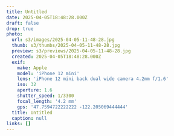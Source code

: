 ```yaml
---
title: Untitled
date: 2025-04-05T18:48:28.000Z
draft: false
drop: true
photo:
  url: s3/images/2025-04-05-11-48-28.jpg
  thumb: s3/thumbs/2025-04-05-11-48-28.jpg
  preview: s3/previews/2025-04-05-11-48-28.jpg
  created: 2025-04-05T18:48:28.000Z
  exif:
    make: Apple
    model: 'iPhone 12 mini'
    lens: 'iPhone 12 mini back dual wide camera 4.2mm f/1.6'
    iso: 32
    aperture: 1.6
    shutter_speed: 1/3300
    focal_length: '4.2 mm'
    gps: '47.7594722222222 -122.205069444444'
  title: Untitled
  caption: null
links: []
---
```

